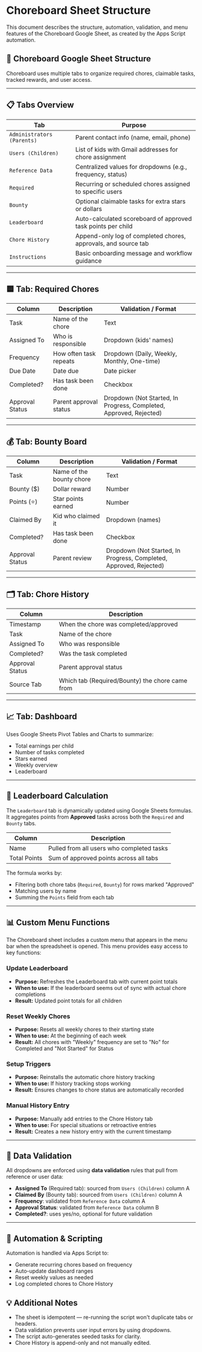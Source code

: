 # Choreboard Sheet Structure

This document describes the structure, automation, validation, and menu features of the Choreboard Google Sheet, as created by the Apps Script automation.

## 🧾 Choreboard Google Sheet Structure

Choreboard uses multiple tabs to organize required chores, claimable tasks, tracked rewards, and user access.

---

## 📋 Tabs Overview

| Tab                     | Purpose                                                                 |
|-------------------------|-------------------------------------------------------------------------|
| `Administrators (Parents)` | Parent contact info (name, email, phone)                              |
| `Users (Children)`      | List of kids with Gmail addresses for chore assignment                 |
| `Reference Data`        | Centralized values for dropdowns (e.g., frequency, status)             |
| `Required`              | Recurring or scheduled chores assigned to specific users               |
| `Bounty`                | Optional claimable tasks for extra stars or dollars                    |
| `Leaderboard`           | Auto-calculated scoreboard of approved task points per child          |
| `Chore History`         | Append-only log of completed chores, approvals, and source tab        |
| `Instructions`          | Basic onboarding message and workflow guidance                        |

---

## 🟦 Tab: Required Chores

| Column          | Description                                  | Validation / Format                           |
|------------------|----------------------------------------------|------------------------------------------------|
| Task            | Name of the chore                            | Text                                          |
| Assigned To     | Who is responsible                           | Dropdown (kids' names)                        |
| Frequency       | How often task repeats                       | Dropdown (Daily, Weekly, Monthly, One-time)    |
| Due Date        | Date due                                     | Date picker                                   |
| Completed?      | Has task been done                           | Checkbox                                      |
| Approval Status | Parent approval status                       | Dropdown (Not Started, In Progress, Completed, Approved, Rejected) |

---

## 💰 Tab: Bounty Board

| Column          | Description                                  | Validation / Format                           |
|------------------|----------------------------------------------|------------------------------------------------|
| Task            | Name of the bounty chore                     | Text                                          |
| Bounty ($)      | Dollar reward                                | Number                                        |
| Points (⭐)      | Star points earned                           | Number                                        |
| Claimed By      | Kid who claimed it                           | Dropdown (names)                              |
| Completed?      | Has task been done                           | Checkbox                                      |
| Approval Status | Parent review                                | Dropdown (Not Started, In Progress, Completed, Approved, Rejected) |

---

## 🗂️ Tab: Chore History

| Column        | Description                                   |
|---------------|-----------------------------------------------|
| Timestamp     | When the chore was completed/approved         |
| Task          | Name of the chore                             |
| Assigned To   | Who was responsible                           |
| Completed?    | Was the task completed                        |
| Approval Status | Parent approval status                      |
| Source Tab    | Which tab (Required/Bounty) the chore came from|

---

## 📈 Tab: Dashboard

Uses Google Sheets Pivot Tables and Charts to summarize:

- Total earnings per child
- Number of tasks completed
- Stars earned
- Weekly overview
- Leaderboard

---

## 🧮 Leaderboard Calculation

The `Leaderboard` tab is dynamically updated using Google Sheets formulas.  
It aggregates points from **Approved** tasks across both the `Required` and `Bounty` tabs.

| Column | Description                                 |
|--------|---------------------------------------------|
| Name   | Pulled from all users who completed tasks   |
| Total Points | Sum of approved points across all tabs |

The formula works by:

- Filtering both chore tabs (`Required`, `Bounty`) for rows marked "Approved"
- Matching users by name
- Summing the `Points` field from each tab

---

## 📊 Custom Menu Functions

The Choreboard sheet includes a custom menu that appears in the menu bar when the spreadsheet is opened. This menu provides easy access to key functions:

### Update Leaderboard
- **Purpose:** Refreshes the Leaderboard tab with current point totals
- **When to use:** If the leaderboard seems out of sync with actual chore completions
- **Result:** Updated point totals for all children

### Reset Weekly Chores
- **Purpose:** Resets all weekly chores to their starting state
- **When to use:** At the beginning of each week
- **Result:** All chores with "Weekly" frequency are set to "No" for Completed and "Not Started" for Status

### Setup Triggers
- **Purpose:** Reinstalls the automatic chore history tracking
- **When to use:** If history tracking stops working
- **Result:** Ensures changes to chore status are automatically recorded

### Manual History Entry
- **Purpose:** Manually add entries to the Chore History tab
- **When to use:** For special situations or retroactive entries
- **Result:** Creates a new history entry with the current timestamp

---

## 🔁 Data Validation

All dropdowns are enforced using **data validation** rules that pull from reference or user data:

- **Assigned To** (Required tab): sourced from `Users (Children)` column A  
- **Claimed By** (Bounty tab): sourced from `Users (Children)` column A  
- **Frequency**: validated from `Reference Data` column A  
- **Approval Status**: validated from `Reference Data` column B  
- **Completed?**: uses yes/no, optional for future validation

---

## 🔁 Automation & Scripting

Automation is handled via Apps Script to:

- Generate recurring chores based on frequency
- Auto-update dashboard ranges
- Reset weekly values as needed
- Log completed chores to Chore History

## 💡 Additional Notes

- The sheet is idempotent — re-running the script won't duplicate tabs or headers.
- Data validation prevents user input errors by using dropdowns.
- The script auto-generates seeded tasks for clarity.
- Chore History is append-only and not manually edited.
